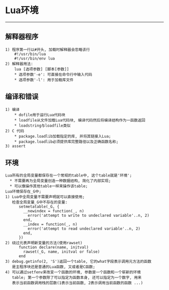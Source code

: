 # **Lua环境**
***



## **解释器程序**
    1) 程序第一行以#开头, 加载时解释器会忽略该行
        #!/usr/bin/lua 
        #!/usr/bin/env lua 
    2) 解释器用法:
        lua [选项参数] [脚本[参数]]
        * 选项参数'-e': 可直接在命令行中输入代码
        * 选项参数'-l': 用于加载库文件



## **编译和错误**
    1) 编译
        * dofile用于运行Lua代码块
        * loadfile从文件加载Lua代码块, 编译代码然后将编译结构作为一函数返回
        * loadstring与loadfile类似
    2) C 代码
        * package.loadlib加载指定的库, 并将其链接入Lua;
        * package.loadlib必须提供库完整路径以及正确函数名称;
    3) assert




## **环境**
    Lua所有的全局变量都保存在一个常规的table中, 这个table就是'环境';
      * 不需要再为全局变量创造一种数据结构, 简化了内部实现;
      * 可以像操作其他table一样来操作该table;
    Lua环境保存在_G中;
    1) Lua中全局变量不需要声明就可以直接使用;
       检查全局变量_G中不存在的变量:
          setmetatable(_G, {
            __newindex = function(_, n)
              error('attempt to write to undeclared variable'..n, 2)
            end, 
            __index = function(_, n)
              error('attempt to read undeclared variable'..n, 2)
            end, 
          })
    2) 绕过元表声明新变量的方法(使用rawset)
          function declare(name, initval)
            rawset(_G, name, initval or false)
          end
    3) debug.getinfo(2, 'S')返回一个table, 它的what字段表示调用元方法的函数
       是主程序块还是普通的Lua函数, 又或者是C函数;
    4) 可以通过setfenv来改变一个函数的环境, 参数是一个函数和一个崭新的环境
       table; 第一个参数除了可以指定为函数本身, 还可以指定为一个数字, 用来
       表示当前函数调用栈的层数(1表示当前函数, 2表示调用当前函数的函数 ...)
